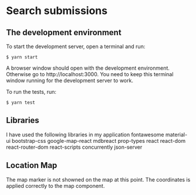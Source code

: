 # Search submissions

## The development environment

To start the development server, open a terminal and run:

    $ yarn start

A browser window should open with the development environment. Otherwise go to http://localhost:3000. You need to keep this terminal window running for the development server to work.

To run the tests, run:

    $ yarn test

## Libraries

I have used the following libraries in my application
fontawesome
material-ui
bootstrap-css
google-map-react
mdbreact
prop-types
react
react-dom
react-router-dom
react-scripts
concurrently
json-server

## Location Map

The map marker is not showned on the map at this point.
The coordinates is applied correctly to the map component.
